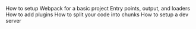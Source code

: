 How to setup Webpack for a basic project
Entry points, output, and loaders
How to add plugins
How to split your code into chunks
How to setup a dev server

